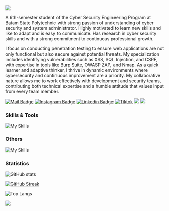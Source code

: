 <img src="https://capsule-render.vercel.app/api?type=waving&color=0:3a8296,100:091519&height=150&text=Hi,%20I'm%20Muhammad%20Farhandi%20Rahim&fontSize=50&fontColor=61DAFB&fontAlignY=45&animation=twinkling&desc=Penetration%20Tester%20and%20Cyber%20Security%20Enthusiast&descSize=30&descAlignY=85&section=header" />

A 6th-semester student of the Cyber Security Engineering Program at Batam State Polytechnic with strong passion of  understanding of cyber security and system administrator. Highly motivated to learn new skills and like to adapt and is easy to communicate. Has research in cyber security skills and with a strong commitment to continuous professional growth.

I focus on conducting penetration testing to ensure web applications are not only functional but also secure against potential threats. My specialization includes identifying vulnerabilities such as XSS, SQL Injection, and CSRF, with expertise in tools like Burp Suite, OWASP ZAP, and Nmap. As a quick learner and adaptive thinker, I thrive in dynamic environments where cybersecurity and continuous improvement are a priority. My collaborative nature allows me to work effectively with development and security teams, contributing both technical expertise and a humble attitude that values input from every team member.

[![Mail Badge](https://img.shields.io/badge/-kelvinprayoga46@gmail.com-dc2626?style=flat&labelColor=dc2626&logo=gmail&logoColor=white)](mailto:kelvinprayoga46@gmail.com)
[![Instagram Badge](https://img.shields.io/badge/-@pin.pryga__-c026d3?style=flat&labelColor=c026d3&logo=instagram&logoColor=white)](https://instagram.com/pin.pryga) 
[![Linkedin Badge](https://img.shields.io/badge/kelvin-prayoga-0284c7?style=flat&labelColor=0284c7&logo=linkedin&logoColor=white)](https://www.linkedin.com/in/kelvin-prayoga/) 
[![Tiktok](https://img.shields.io/badge/-Helix-171717?style=flat&labelColor=171717&logo=tiktok&logoColor=white)](https://www.tiktok.com/@itsyourtimehelix/)
[![](https://komarev.com/ghpvc/?username=kelvinprayoga46&color=blue&label=Profile%20Views)](https://github.com/satriabahari/kelvinprayoga46)
[![](https://img.shields.io/github/followers/kelvinprayoga46?label=GitHub%20Followers)](https://github.com/kelvinprayoga46)


### Skills & Tools

![My Skills](https://skillicons.dev/icons?perline=12&i=html,css,grafana,ai,js,mysql,php,postman,prometheus,py,redhat,selenium,ubuntu,androidstudio)

### Others

![My Skills](https://skillicons.dev/icons?i=github,netlify,stackoverflow)

### Statistics

![GitHub stats](https://github-readme-stats.vercel.app/api?username=kelvinprayoga46&theme=react&show_icons=true&)

[![GitHub Streak](https://github-readme-streak-stats.herokuapp.com?user=kelvinprayoga46&theme=react&card_width=470)](https://git.io/streak-stats)

![Top Langs](https://github-readme-stats.vercel.app/api/top-langs/?username=kelvinprayoga46&card_width=495&langs_count=7&layout=compact&theme=react)



<img src="https://capsule-render.vercel.app/api?type=waving&color=0:4daec8,100:091519&height=100&section=footer" />

